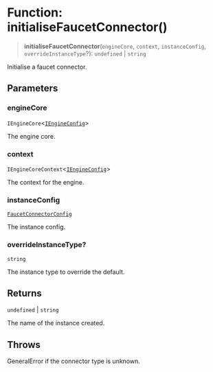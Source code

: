 # Function: initialiseFaucetConnector()

> **initialiseFaucetConnector**(`engineCore`, `context`, `instanceConfig`, `overrideInstanceType`?): `undefined` \| `string`

Initialise a faucet connector.

## Parameters

### engineCore

`IEngineCore`\<[`IEngineConfig`](../interfaces/IEngineConfig.md)\>

The engine core.

### context

`IEngineCoreContext`\<[`IEngineConfig`](../interfaces/IEngineConfig.md)\>

The context for the engine.

### instanceConfig

[`FaucetConnectorConfig`](../type-aliases/FaucetConnectorConfig.md)

The instance config.

### overrideInstanceType?

`string`

The instance type to override the default.

## Returns

`undefined` \| `string`

The name of the instance created.

## Throws

GeneralError if the connector type is unknown.
